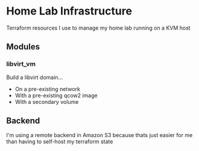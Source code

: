 # Home Lab Infrastructure

Terraform resources I use to manage my home lab running on a KVM host


## Modules

### libvirt_vm

Build a libvirt domain...

* On a pre-existing network
* With a pre-existing qcow2 image
* With a secondary volume


## Backend

I'm using a remote backend in Amazon S3 because thats just easier for me than having to self-host my terraform state
